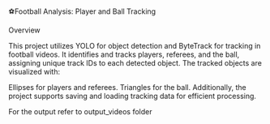 ⚽Football Analysis: Player and Ball Tracking

Overview

This project utilizes YOLO for object detection and ByteTrack for tracking in football videos. It identifies and tracks players, referees, and the ball, assigning unique track IDs to each detected object. The tracked objects are visualized with:

Ellipses for players and referees.
Triangles for the ball.
Additionally, the project supports saving and loading tracking data for efficient processing.

For the output refer to output_videos folder
